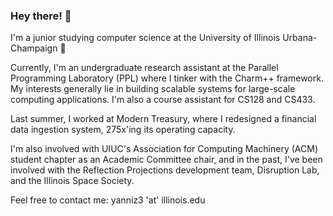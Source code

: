 ### Hey there! 👋
I'm a junior studying computer science at the University of Illinois Urbana-Champaign 🌽

Currently, I'm an undergraduate research assistant at the Parallel Programming Laboratory (PPL) where I tinker with the Charm++ framework. My interests generally lie in building scalable systems for large-scale computing applications. I'm also a course assistant for CS128 and CS433.

Last summer, I worked at Modern Treasury, where I redesigned a financial data ingestion system, 275x'ing its operating capacity.

I'm also involved with UIUC's Association for Computing Machinery (ACM) student chapter as an Academic Committee chair, and in the past, I've been involved with the Reflection Projections development team, Disruption Lab, and the Illinois Space Society.

Feel free to contact me: yanniz3 'at' illinois.edu
